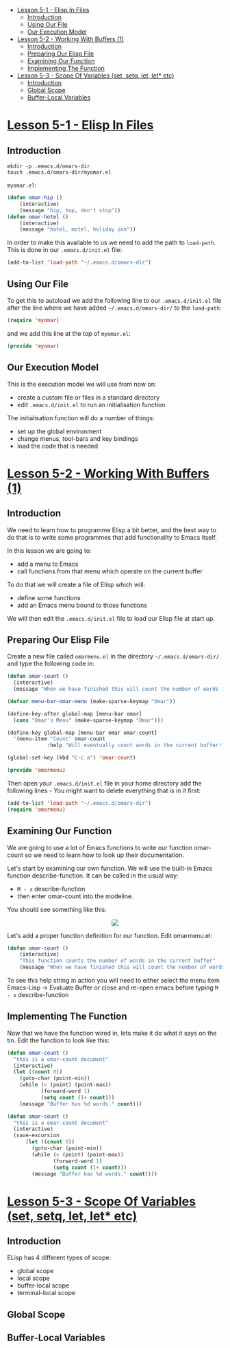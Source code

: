 
<!-- vim-markdown-toc GFM -->

* [Lesson 5-1 - Elisp In Files](#lesson-5-1---elisp-in-files)
    * [Introduction](#introduction)
    * [Using Our File](#using-our-file)
    * [Our Execution Model](#our-execution-model)
* [Lesson 5-2 - Working With Buffers (1)](#lesson-5-2---working-with-buffers-1)
    * [Introduction](#introduction-1)
    * [Preparing Our Elisp File](#preparing-our-elisp-file)
    * [Examining Our Function](#examining-our-function)
    * [Implementing The Function](#implementing-the-function)
* [Lesson 5-3 - Scope Of Variables (set, setq, let, let* etc)](#lesson-5-3---scope-of-variables-set-setq-let-let-etc)
    * [Introduction](#introduction-2)
    * [Global Scope](#global-scope)
    * [Buffer-Local Variables](#buffer-local-variables)

<!-- vim-markdown-toc -->

# [Lesson 5-1 - Elisp In Files](https://github.com/hypernumbers/learn_elisp_the_hard_way/blob/master/contents/lesson-5-1-elisp-in-files.rst)
## Introduction
```
mkdir -p .emacs.d/omars-dir
touch .emacs.d/omars-dir/myomar.el
```
`myomar.el`:
```lisp
(defun omar-hip ()
    (interactive)
    (message "hip, hop, don't stop"))
(defun omar-hotel ()
    (interactive)
    (message "hotel, motel, holiday inn"))
```

In order to make this available to us we need to add the path to `load-path`. This is done in our `.emacs.d/init.el` file:
```lisp
(add-to-list 'load-path "~/.emacs.d/omars-dir")
```
## Using Our File
To get this to autoload we add the following line to our `.emacs.d/init.el` file after the line where we have added `~/.emacs.d/omars-dir/` to the `load-path`:
```lisp
(require 'myomar)
```

and we add this line at the top of `myomar.el`:
```lisp
(provide 'myomar)
```
## Our Execution Model
This is the execution model we will use from now on:

- create a custom file or files in a standard directory
- edit `.emacs.d/init.el` to run an initialisation function

The initialisation function will do a number of things:

- set up the global environment
- change menus, tool-bars and key bindings
- load the code that is needed

# [Lesson 5-2 - Working With Buffers (1)](https://github.com/hypernumbers/learn_elisp_the_hard_way/blob/master/contents/lesson-5-2-working-with-buffers-1.rst)
## Introduction
We need to learn how to programme Elisp a bit better, and the best way to do that is to write some programmes that add functionality to Emacs itself.

In this lesson we are going to:

- add a menu to Emacs
- call functions from that menu which operate on the current buffer

To do that we will create a file of Elisp which will:

- define some functions
- add an Emacs menu bound to those functions

We will then edit the `.emacs.d/init.el` file to load our Elisp file at start up.

## Preparing Our Elisp File
Create a new file called `omarmenu.el` in the directory `~/.emacs.d/omars-dir/` and type the following code in:

```lisp
(defun omar-count ()
  (interactive)
  (message "When we have finished this will count the number of words in the current buffer"))

(defvar menu-bar-omar-menu (make-sparse-keymap "Omar"))

(define-key-after global-map [menu-bar omar]
  (cons "Omar's Menu" (make-sparse-keymap "Omar")))

(define-key global-map [menu-bar omar omar-count]
  '(menu-item "Count" omar-count
             :help "Will eventually count words in the current buffer!"))

(global-set-key (kbd "C-c a") 'omar-count)

(provide 'omarmenu)
```

Then open your `.emacs.d/init.el` file in your home directory add the following lines - You might want to delete everything that is in it first:
```lisp
(add-to-list 'load-path "~/.emacs.d/omars-dir")
(require 'omarmenu)
```
## Examining Our Function
We are going to use a lot of Emacs functions to write our function omar-count so we need to learn how to look up their documentation.

Let's start by examining our own function. We will use the built-in Emacs function describe-function. It can be called in the usual way:

- `M - x` describe-function
- then enter omar-count into the modeline.

You should see something like this:

<div align="center">
    <img src="https://github.com/hypernumbers/learn_elisp_the_hard_way/raw/master/images/emacs-using-describe-function.png">
</div>

Let's add a proper function definition for our function. Edit omarmenu.el:
```lisp
(defun omar-count ()
    (interactive)
    "This function counts the number of words in the current buffer"
    (message "When we have finished this will count the number of words in the current buffer"))
```

To see this help string in action you will need to either select the menu item Emacs-Lisp -> Evaluate Buffer or close and re-open emacs before typing `M - x` describe-function

## Implementing The Function

Now that we have the function wired in, lets make it do what it says on the tin. Edit the function to look like this:
```lisp
(defun omar-count ()
  "this is a omar-count document"
  (interactive)
  (let ((count 0))
    (goto-char (point-min))
    (while (< (point) (point-max))
           (forward-word 1)
           (setq count (1+ count)))
    (message "Buffer has %d words." count)))
```


```lisp
(defun omar-count ()
  "this is a omar-count document"
  (interactive)
  (save-excursion
      (let ((count 0))
        (goto-char (point-min))
        (while (< (point) (point-max))
               (forward-word 1)
               (setq count (1+ count)))
        (message "Buffer has %d words." count))))
```

# [Lesson 5-3 - Scope Of Variables (set, setq, let, let* etc)](https://github.com/hypernumbers/learn_elisp_the_hard_way/blob/master/contents/lesson-5-3-scope-of-variables-set-setq-let-etc.rst)
## Introduction
ELisp has 4 different types of scope:

- global scope
- local scope
- buffer-local scope
- terminal-local scope

## Global Scope
## Buffer-Local Variables

